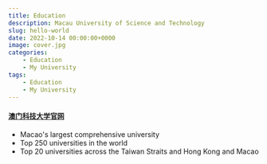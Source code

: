 ```yaml
---
title: Education 
description: Macau University of Science and Technology
slug: hello-world
date: 2022-10-14 00:00:00+0000
image: cover.jpg
categories:
    - Education
    - My University
tags:
    - Education
    - My University
---
```


#### [澳门科技大学官网](https://www.must.edu.mo/)

- Macao's largest comprehensive university
- Top 250 universities in the world
- Top 20 universities across the Taiwan Straits and Hong Kong and Macao